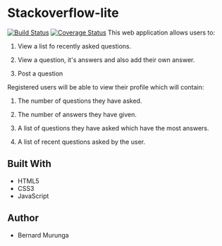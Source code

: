 # Stackoverflow-lite
[![Build Status](https://travis-ci.com/bernard-murunga/stackoverflow-lite.svg?branch=feature)](https://travis-ci.com/bernard-murunga/stackoverflow-lite)
[![Coverage Status](https://coveralls.io/repos/github/bernard-murunga/stackoverflow-lite/badge.svg?branch=feature)](https://coveralls.io/github/bernard-murunga/stackoverflow-lite?branch=feature)
This web application allows users to:

1. View a list fo recently asked questions.

2. View a question, it's answers and also add their own answer.

3. Post a question

Registered users will be able to view their profile which will contain:

1. The number of questions they have asked.

2. The number of answers they have given.

3. A list of questions they have asked which have the most answers.

4. A list of recent questions asked by the user.

## Built With
- HTML5
- CSS3
- JavaScript

## Author
- Bernard Murunga